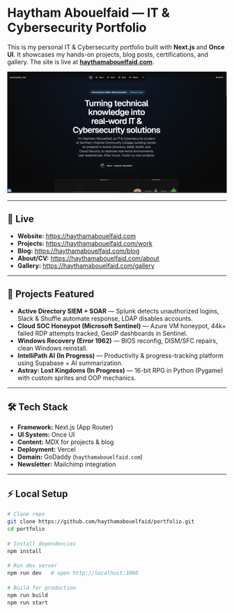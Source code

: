# Haytham Abouelfaid — IT & Cybersecurity Portfolio

This is my personal IT & Cybersecurity portfolio built with **Next.js** and **Once UI**. It showcases my hands-on projects, blog posts, certifications, and gallery. The site is live at **[haythamabouelfaid.com](https://haythamabouelfaid.com)**.

![Portfolio Preview](public/images/og/home.jpg)

---

## 🔗 Live

- **Website:** https://haythamabouelfaid.com  
- **Projects:** https://haythamabouelfaid.com/work  
- **Blog:** https://haythamabouelfaid.com/blog  
- **About/CV:** https://haythamabouelfaid.com/about  
- **Gallery:** https://haythamabouelfaid.com/gallery  

---

## 🚀 Projects Featured

- **Active Directory SIEM + SOAR** — Splunk detects unauthorized logins, Slack & Shuffle automate response, LDAP disables accounts.  
- **Cloud SOC Honeypot (Microsoft Sentinel)** — Azure VM honeypot, 44k+ failed RDP attempts tracked, GeoIP dashboards in Sentinel.  
- **Windows Recovery (Error 1962)** — BIOS reconfig, DISM/SFC repairs, clean Windows reinstall.  
- **IntelliPath AI (In Progress)** — Productivity & progress-tracking platform using Supabase + AI summarization.  
- **Astray: Lost Kingdoms (In Progress)** — 16-bit RPG in Python (Pygame) with custom sprites and OOP mechanics.  

---

## 🛠️ Tech Stack

- **Framework:** Next.js (App Router)  
- **UI System:** Once UI  
- **Content:** MDX for projects & blog  
- **Deployment:** Vercel  
- **Domain:** GoDaddy (`haythamabouelfaid.com`)  
- **Newsletter:** Mailchimp integration  

---

## ⚡ Local Setup

```bash
# Clone repo
git clone https://github.com/haythamabouelfaid/portfolio.git
cd portfolio

# Install dependencies
npm install

# Run dev server
npm run dev   # open http://localhost:3000

# Build for production
npm run build
npm run start
